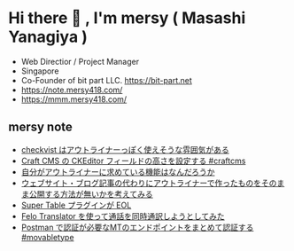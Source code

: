 # Hi there 👋 , I'm mersy ( Masashi Yanagiya )

- Web Directior / Project Manager
- Singapore
- Co-Founder of bit part LLC. https://bit-part.net
- https://note.mersy418.com/
- https://mmm.mersy418.com/

## mersy note
<!-- BLOG-POST-LIST:START -->
- [checkvist はアウトライナーっぽく使えそうな雰囲気がある](https://note.mersy418.com/article/checkvist-outliner?utm_source=feed)
- [Craft CMS の CKEditor フィールドの高さを設定する #craftcms](https://note.mersy418.com/article/craftcms-ckeditor-height?utm_source=feed)
- [自分がアウトライナーに求めている機能はなんだろうか](https://note.mersy418.com/article/whats-feature-outliner-i-need?utm_source=feed)
- [ウェブサイト・ブログ記事の代わりにアウトライナーで作ったものをそのまま公開する方法が無いかを考えてみる](https://note.mersy418.com/article/diary_20240608?utm_source=feed)
- [Super Table プラグインが EOL](https://note.mersy418.com/article/super-table-eol?utm_source=feed)
- [Felo Translator を使って通話を同時通訳しようとしてみた](https://note.mersy418.com/article/translate-call-felo-translator?utm_source=feed)
- [Postman で認証が必要なMTのエンドポイントをまとめて認証する #movabletype](https://note.mersy418.com/article/postman-mt-dataapi-authentication?utm_source=feed)
<!-- BLOG-POST-LIST:END -->
